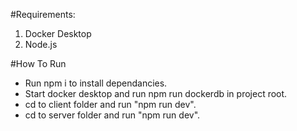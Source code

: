#Requirements:

1. Docker Desktop
2. Node.js

#How To Run
* Run npm i to install dependancies.
* Start docker desktop and run npm run dockerdb in project root.
* cd to client folder and run "npm run dev".
* cd to server folder and run "npm run dev".
